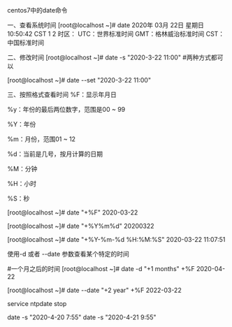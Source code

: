 centos7中的date命令

一、查看系统时间
[root@localhost ~]# date
2020年 03月 22日 星期日 10:50:42 CST
1
2
时区：
UTC：世界标准时间
GMT：格林威治标准时间
CST：中国标准时间

二、修改时间
[root@localhost ~]# date -s "2020-3-22 11:00"
#两种方式都可以

[root@localhost ~]# date --set "2020-3-22 11:00"

三、按照格式查看时间
%F：显示年月日

%y：年份的最后两位数字，范围是00 ~ 99

%Y：年份

%m：月份，范围01 ~ 12

%d：当前是几号，按月计算的日期

%M：分钟

%H：小时

%S：秒

[root@localhost ~]# date "+%F"
2020-03-22

[root@localhost ~]# date "+%Y%m%d"
20200322

[root@localhost ~]# date "+%Y-%m-%d %H:%M:%S"
2020-03-22 11:07:51

使用-d 或者 --date 参数查看某个特定的时间

#一个月之后的时间
[root@localhost ~]# date -d "+1 months" +%F
2020-04-22

[root@localhost ~]# date --date "+2 year" +%F
2022-03-22


service ntpdate stop

date -s "2020-4-20 7:55"
date -s "2020-4-21 9:55"